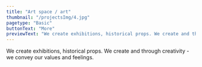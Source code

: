 ```yaml
---
title: "Art space / art"
thumbnail: "/projectsImg/4.jpg"
pagetype: "Basic"
buttonText: "More"
previewText: "We create exhibitions, historical props. We create and through creativity - we convey our values and feelings."
---
```


<div class="text-center">
We create exhibitions, historical props. We create and through creativity - we convey our values and feelings.
</div>
